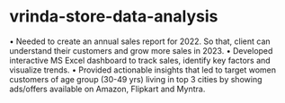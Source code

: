 # vrinda-store-data-analysis
• Needed to create an annual sales report for 2022. So that, client can understand their customers and grow more
sales in 2023.
• Developed interactive MS Excel dashboard to track sales, identify key factors and visualize trends.
• Provided actionable insights that led to target women customers of age group (30-49 yrs) living in top 3 cities by
showing ads/offers available on Amazon, Flipkart and Myntra.
